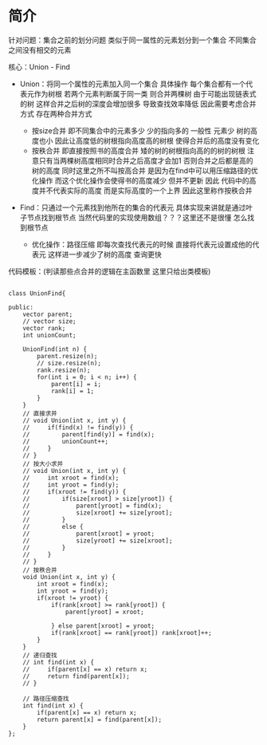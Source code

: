 

# 简介
针对问题：集合之前的划分问题 类似于同一属性的元素划分到一个集合 不同集合之间没有相交的元素

核心：Union - Find
- Union：将同一个属性的元素加入同一个集合 具体操作 每个集合都有一个代表元作为树根 若两个元素判断属于同一类 则合并两棵树 由于可能出现链表式的树 这样合并之后树的深度会增加很多 导致查找效率降低 因此需要考虑合并方式 存在两种合并方式

  - 按size合并 即不同集合中的元素多少 少的指向多的 一般性 元素少 树的高度也小 因此让高度低的树根指向高度高的树根 使得合并后的高度没有变化
  - 按秩合并 即直接按照书的高度合并 矮的树的树根指向高的的树的树根 注意只有当两棵树高度相同时合并之后高度才会加1 否则合并之后都是高的树的高度 同时这里之所不叫按高合并 是因为在find中可以用压缩路径的优化操作 而这个优化操作会使得书的高度减少 但并不更新 因此 代码中的高度并不代表实际的高度 而是实际高度的一个上界 因此这里称作按秩合并

- Find：只通过一个元素找到他所在的集合的代表元 具体实现来讲就是通过叶子节点找到根节点 当然代码里的实现使用数组？？？这里还不是很懂 怎么找到根节点

  - 优化操作：路径压缩 即每次查找代表元的时候 直接将代表元设置成他的代表元 这样进一步减少了树的高度 查询更快

代码模板：(判读那些点合并的逻辑在主函数里 这里只给出类模板)
<pre><code class = "language cpp">
class UnionFind{ 
    
public:
    vector<int> parent;
    // vector<int> size;
    vector<int> rank;
    int unionCount;

    UnionFind(int n) {
        parent.resize(n);
        // size.resize(n);
        rank.resize(n);
        for(int i = 0; i < n; i++) {
            parent[i] = i;
            rank[i] = 1;
        }
    }
    // 直接求并
    // void Union(int x, int y) {
    //     if(find(x) != find(y)) {
    //         parent[find(y)] = find(x);
    //         unionCount++;
    //     }
    // }
    // 按大小求并
    // void Union(int x, int y) {
    //     int xroot = find(x);
    //     int yroot = find(y);
    //     if(xroot != find(y)) {
    //         if(size[xroot] > size[yroot]) {
    //             parent[yroot] = find(x);
    //             size[xroot] += size[yroot];
    //         }
    //         else {
    //             parent[xroot] = yroot;
    //             size[yroot] += size[xroot];
    //         }
    //     }
    // }
    // 按秩合并
    void Union(int x, int y) {
        int xroot = find(x);
        int yroot = find(y);
        if(xroot != yroot) {
            if(rank[xroot] >= rank[yroot]) {
                parent[yroot] = xroot;

            } else parent[xroot] = yroot;
            if(rank[xroot] == rank[yroot]) rank[xroot]++;
        }
    }
    // 递归查找
    // int find(int x) {
    //     if(parent[x] == x) return x;
    //     return find(parent[x]);
    // }

    // 路径压缩查找
    int find(int x) {
        if(parent[x] == x) return x;
        return parent[x] = find(parent[x]);
    }
};
</code><pre>